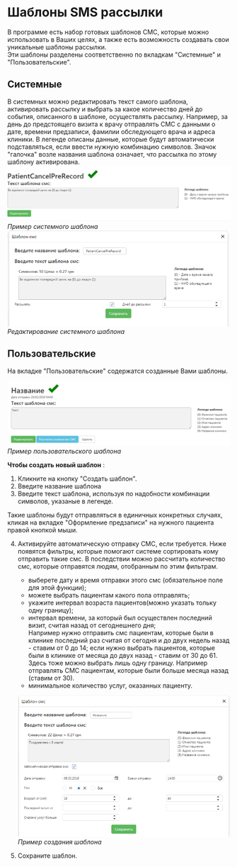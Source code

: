 # Шаблоны SMS рассылки

В программе есть набор готовых шаблонов СМС, которые можно использовать в Ваших целях, а также есть возможность создавать свои уникальные шаблоны рассылки.    
Эти шаблоны разделены соответственно по вкладкам "Системные" и "Пользовательские".   
## Системные
 В системных можно редактировать текст самого шаблона, активировать рассылку и выбрать за какое количество дней до события, описанного в шаблоне, осуществлять рассылку. Например, за день до предстоящего визита к врачу отправлять СМС с данными о дате, времени предзаписи, фамилии обследующего врача и адреса клиники. В легенде описаны данные, которые будут автоматически подставляться, если ввести нужную комбинацию символов. Значок "галочка" возле названия шаблона означает, что рассылка по этому шаблону активирована.   
![Image](Image/SmsTemplate.png)   
*Пример системного шаблона*
![Image](Image/SmsTemplate1.png)   
*Редактирование системного шаблона*   

## Пользовательские
На вкладке "Пользовательские" содержатся созданные Вами шаблоны. 

![Image](Image/SmsTemplate2.png)
*Пример пользовательского шаблона*   

**Чтобы создать новый шаблон** :
1. Кликните на кнопку "Создать шаблон".
2. Введите название шаблона
3. Введите текст шаблона, используя по надобности комбинации символов, указаные в легенде.     

Такие шаблоны будут отправляться в единичных конкретных случаях, кликая на вкладке "Оформление предзаписи" на нужного пациента правой кнопкой мыши.   

4. Активируйте автоматическую отправку СМС, если требуется. Ниже появятся фильтры, которые помогают системе сортировать кому отправить такие смс. В последствии можно рассчитать количество смс, которые отправятся людям, отобранным по этим фильтрам.    
    - выберете дату и время отправки этого смс (обязательное поле для этой функции);
    - можете выбрать пациентам какого пола отправлять;
    - укажите интервал возраста пациентов(можно указать тольку одну границу);
    - интервал времени, за который был осуществлен последний визит, считая назад от сегоднешнего дня;    
    Например нужно отправить смс пациентам, которые были в клинике последний раз считая от сегодня и до двух недель назад - ставим от 0 до 14; если нужно выбрать пациентов, которые были в клинике от месяца до двух назад - ставим от 30 до 61.   
    Здесь тоже можно выбрать лишь одну границу. Например отправлять СМС пациентам, которые были больше месяца назад (ставим от 30).
    - минимальное количество услуг, оказанных пациенту.    
    
   ![Image](Image/SmsTemplate3.PNG)
*Пример создания шаблона*
5. Сохраните шаблон.
